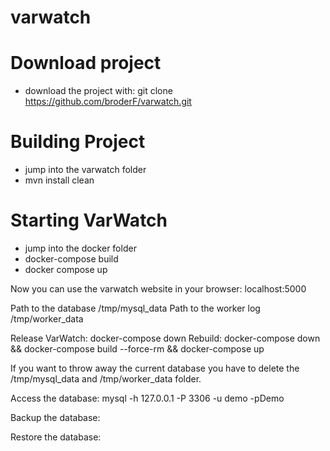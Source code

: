 # varwatch

# Download project

- download the project with: git clone https://github.com/broderF/varwatch.git

# Building Project

- jump into the varwatch folder
- mvn install clean

# Starting VarWatch

- jump into the docker folder
- docker-compose build
- docker compose up

Now you can use the varwatch website in your browser: localhost:5000

Path to the database /tmp/mysql_data
Path to the worker log /tmp/worker_data

Release VarWatch: docker-compose down
Rebuild: docker-compose down && docker-compose build --force-rm && docker-compose up

If you want to throw away the current database you have to delete the /tmp/mysql_data and /tmp/worker_data folder.

Access the database: mysql -h 127.0.0.1 -P 3306 -u demo -pDemo

Backup the database:

Restore the database: 
